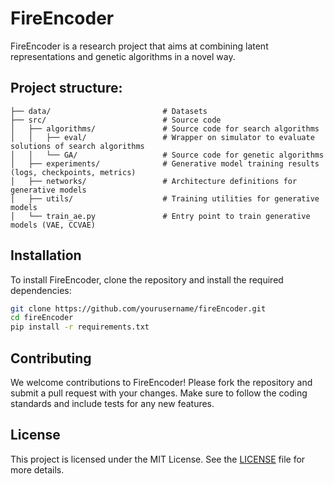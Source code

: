 # FireEncoder

FireEncoder is a research project that aims at combining latent representations and genetic algorithms in a novel way.

## Project structure:

```
├── data/                         # Datasets
├── src/                          # Source code
│   ├── algorithms/               # Source code for search algorithms
│   │   ├── eval/                 # Wrapper on simulator to evaluate solutions of search algorithms
│   │   └── GA/                   # Source code for genetic algorithms
│   ├── experiments/              # Generative model training results (logs, checkpoints, metrics)
│   ├── networks/                 # Architecture definitions for generative models
│   ├── utils/                    # Training utilities for generative models
│   └── train_ae.py               # Entry point to train generative models (VAE, CCVAE)
```

## Installation

To install FireEncoder, clone the repository and install the required dependencies:

```bash
git clone https://github.com/yourusername/fireEncoder.git
cd fireEncoder
pip install -r requirements.txt
```


## Contributing

We welcome contributions to FireEncoder! Please fork the repository and submit a pull request with your changes. Make sure to follow the coding standards and include tests for any new features.

## License

This project is licensed under the MIT License. See the [LICENSE](LICENSE) file for more details.

